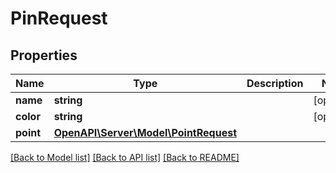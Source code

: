 # PinRequest

## Properties
Name | Type | Description | Notes
------------ | ------------- | ------------- | -------------
**name** | **string** |  | [optional] 
**color** | **string** |  | [optional] 
**point** | [**OpenAPI\Server\Model\PointRequest**](PointRequest.md) |  | 

[[Back to Model list]](../README.md#documentation-for-models) [[Back to API list]](../README.md#documentation-for-api-endpoints) [[Back to README]](../README.md)


